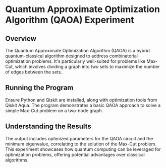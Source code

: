 # Quantum Approximate Optimization Algorithm (QAOA) Experiment

## Overview
The Quantum Approximate Optimization Algorithm (QAOA) is a hybrid quantum-classical algorithm designed to address combinatorial optimization problems. It's particularly well-suited for problems like Max-Cut, which involves dividing a graph into two sets to maximize the number of edges between the sets.

## Running the Program
Ensure Python and Qiskit are installed, along with optimization tools from Qiskit Aqua. The program demonstrates a basic QAOA approach to solve a simple Max-Cut problem on a two-node graph. 

## Understanding the Results
The output includes optimized parameters for the QAOA circuit and the minimum eigenvalue, correlating to the solution of the Max-Cut problem. This experiment showcases how quantum computing can be leveraged for optimization problems, offering potential advantages over classical algorithms.
